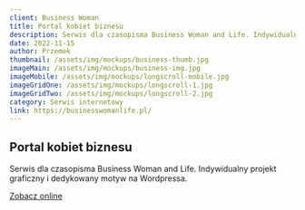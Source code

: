 ```yaml
---
client: Business Woman
title: Portal kobiet biznesu
description: Serwis dla czasopisma Business Woman and Life. Indywidualny projekt graficzny i dedykowany motyw na Wordpressa. 
date: 2022-11-15
author: Przemek
thumbnail: /assets/img/mockups/business-thumb.jpg
imageMain: /assets/img/mockups/business-img.jpg
imageMobile: /assets/img/mockups/longscroll-mobile.jpg
imageGridOne: /assets/img/mockups/longscroll-1.jpg
imageGridTwo: /assets/img/mockups/longscroll-2.jpg
category: Serwis internetowy
link: https://businesswomanlife.pl/
---
```


## Portal kobiet biznesu

Serwis dla czasopisma Business Woman and Life. Indywidualny projekt graficzny i dedykowany motyw na Wordpressa. 

<a href="https://businesswomanlife.pl/" title="Zobacz online" target="_blank" class="button" rel="nofollow">Zobacz online</a>